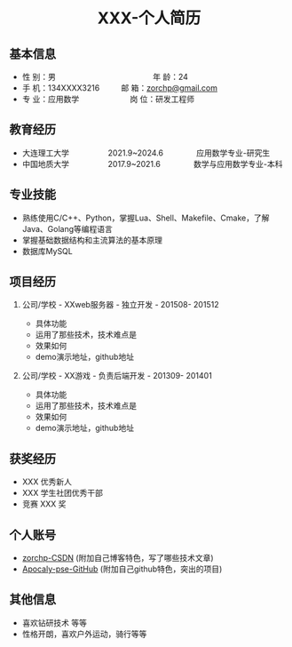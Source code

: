  <center>
     <h1>XXX-个人简历</h1>
 </center>

## 基本信息

* 性 别：男&emsp;&emsp;&emsp;&emsp;&emsp;&emsp;&emsp;&emsp;&emsp;&emsp;&emsp;&emsp;&ensp;年 龄：24
* 手 机：134XXXX3216 &emsp;&emsp;&ensp;邮 箱：zorchp@gmail.com
* 专 业：应用数学 &emsp;&emsp;&emsp;&emsp;&emsp; &emsp;岗 位：研发工程师

## 教育经历

* 大连理工大学&emsp;&emsp;&emsp;&emsp;&emsp;2021.9~2024.6&emsp;&emsp;&emsp;&emsp; 应用数学专业-研究生         
* 中国地质大学&emsp;&emsp;&emsp;&emsp;&emsp;2017.9~2021.6&emsp;&emsp;&emsp;&emsp; 数学与应用数学专业-本科  

## 专业技能

* 熟练使用C/C++、Python，掌握Lua、Shell、Makefile、Cmake，了解Java、Golang等编程语言
* 掌握基础数据结构和主流算法的基本原理
* 数据库MySQL

## 项目经历

1. 公司/学校 - XXweb服务器 - 独立开发 - 201508- 201512 
    * 具体功能 
    * 运用了那些技术，技术难点是
    * 效果如何
    * demo演示地址，github地址 

2. 公司/学校 - XX游戏 - 负责后端开发 - 201309- 201401 
    * 具体功能 
    * 运用了那些技术，技术难点是
    * 效果如何
    * demo演示地址，github地址 

## 获奖经历
* XXX 优秀新人
* XXX 学生社团优秀干部
* 竞赛 XXX 奖

## 个人账号 
* [zorchp-CSDN](https://zorchp.blog.csdn.net/) (附加自己博客特色，写了哪些技术文章)
* [Apocaly-pse-GitHub](https://github.com/APocaly-pse/) (附加自己github特色，突出的项目)

## 其他信息 
* 喜欢钻研技术 等等
* 性格开朗，喜欢户外运动，骑行等等 


